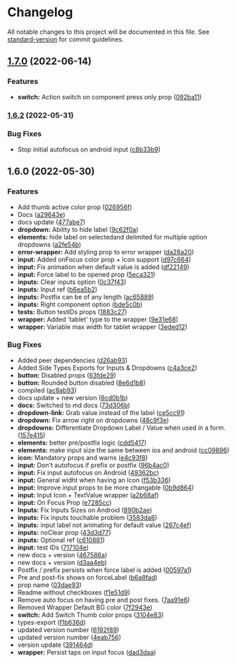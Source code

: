# Changelog

All notable changes to this project will be documented in this file. See [standard-version](https://github.com/conventional-changelog/standard-version) for commit guidelines.

## [1.7.0](https://github.com/chelsea-apps/react-native-elements/compare/v1.6.2...v1.7.0) (2022-06-14)


### Features

* **switch:** Action switch on component press only prop ([092ba11](https://github.com/chelsea-apps/react-native-elements/commit/092ba11bcdacedab69e8ff0d8abb8ac788e71c0e))

### [1.6.2](https://github.com/chelsea-apps/react-native-elements/compare/v1.6.0...v1.6.2) (2022-05-31)


### Bug Fixes

* Stop initial autofocus on android input ([c8b33b9](https://github.com/chelsea-apps/react-native-elements/commit/c8b33b91086480752e9918f45f7cb022f75deac0))

## 1.6.0 (2022-05-30)


### Features

* Add thumb active color prop ([026956f](https://github.com/chelsea-apps/react-native-elements/commit/026956fbc25ca9f09df788453a9788a9a02b0a70))
* Docs ([a29643e](https://github.com/chelsea-apps/react-native-elements/commit/a29643ed9408f98a78f21bc76cad2c049e30872b))
* docs update ([477abe7](https://github.com/chelsea-apps/react-native-elements/commit/477abe7bd7fffa7df407bfaba11161d92917a02d))
* **dropdown:** Ability to hide label ([9c62f0a](https://github.com/chelsea-apps/react-native-elements/commit/9c62f0ab6f63a6259f5f74bcfa2f1a9d741a0861))
* **elements:** hide label on selectedand delimited for multiple option dropdowns ([a2fe54b](https://github.com/chelsea-apps/react-native-elements/commit/a2fe54b5bcf21dd2475ff1c75127f1a090ac9993))
* **error-wrapper:** Add styling prop to error wrapper ([da28a20](https://github.com/chelsea-apps/react-native-elements/commit/da28a20c587efb46cf75bae48538a0a62dd20b37))
* **input:** Added onFocus color prop + Icon support ([d97c664](https://github.com/chelsea-apps/react-native-elements/commit/d97c6645722d1a505fb8b0e2ccc963426bbb3113))
* **input:** Fix animation when default value is added ([df22149](https://github.com/chelsea-apps/react-native-elements/commit/df221492d53dd68c3b46603a0c0a53827e31aa4f))
* **input:** Force label to be opened prop ([5eca321](https://github.com/chelsea-apps/react-native-elements/commit/5eca3213ecb379048fdc55ef943dadadf4639eec))
* **inputs:** Clear inputs option ([0c37f43](https://github.com/chelsea-apps/react-native-elements/commit/0c37f43f52b150c2a3ea15226600da5726fa9770))
* **inputs:** Input ref ([b6ea5b2](https://github.com/chelsea-apps/react-native-elements/commit/b6ea5b2d51e3803bd1e519b681e6dce16212f250))
* **inputs:** Postfix can be of any length ([ac65889](https://github.com/chelsea-apps/react-native-elements/commit/ac65889bb148c0b4cd4478e6a42e5187f4a242d5))
* **inputs:** Right component option ([bde5c0b](https://github.com/chelsea-apps/react-native-elements/commit/bde5c0b1c59d7caffcd88f0c3b13b43d37e12eae))
* **tests:** Button testIDs props ([1883c27](https://github.com/chelsea-apps/react-native-elements/commit/1883c27bb8cc9994276eb02e153d3ec49ad77d43))
* **wrapper:** Added 'tablet' type to the wrapper ([9e31e68](https://github.com/chelsea-apps/react-native-elements/commit/9e31e68289b1fb39cf8c23490dac137f10b4d316))
* **wrapper:** Variable max width for tablet wrapper ([3eded12](https://github.com/chelsea-apps/react-native-elements/commit/3eded12cc4cde3a4b28227984d4700dce7ea6698))


### Bug Fixes

* Added peer dependencies ([d26ab93](https://github.com/chelsea-apps/react-native-elements/commit/d26ab933b67fea1afb27f440f4f065dd2d923144))
* Added Side Types Exports for Inputs & Dropdowns ([c4a3ce2](https://github.com/chelsea-apps/react-native-elements/commit/c4a3ce244a5cdd7f1ffc213f449faa429738e567))
* **button:** Disabled props ([63fde29](https://github.com/chelsea-apps/react-native-elements/commit/63fde29e902a3308b4acd566089c535cc375e53b))
* **button:** Rounded button disabled ([8e6d1b8](https://github.com/chelsea-apps/react-native-elements/commit/8e6d1b82877b36308740485f2bd93cf2897e4212))
* compiled ([ac8ab93](https://github.com/chelsea-apps/react-native-elements/commit/ac8ab934e3a8c96576e15229c6c4fbcc64bd8298))
* docs update + new version ([6cd0b1b](https://github.com/chelsea-apps/react-native-elements/commit/6cd0b1b5c7acd80007fa77fb9a6e86cc5449a33c))
* **docs:** Switched to md docs ([73d306b](https://github.com/chelsea-apps/react-native-elements/commit/73d306bf00e28567a323b5a70751e4e013773c72))
* **dropdown-link:** Grab value instead of the label ([ce5cc91](https://github.com/chelsea-apps/react-native-elements/commit/ce5cc9141febf4b7298fa861d796038c480f76da))
* **dropdown:** Fix arrow right on dropdowns ([48c9f3e](https://github.com/chelsea-apps/react-native-elements/commit/48c9f3e9551e3d25653145830047791a602c7a24))
* **dropdowns:** Differentiate Dropdown Label / Value when used in a form. ([157e415](https://github.com/chelsea-apps/react-native-elements/commit/157e41553bbe90ca23f646dff82d62a7b8e5a088))
* **elements:** better pre/postfix logic ([cdd5417](https://github.com/chelsea-apps/react-native-elements/commit/cdd54171e381fa426d65fb4f04a3b5362919865c))
* **elements:** make input size the same between ios and android ([cc09896](https://github.com/chelsea-apps/react-native-elements/commit/cc098969265243b62d2391999c83e625766f4040))
* **icon:** Mandatory props and warns ([e4c93f8](https://github.com/chelsea-apps/react-native-elements/commit/e4c93f873b62e99ff865ac178e71ba72236c21c5))
* **input:** Don't autofocus if prefix or postfix ([96b4ac0](https://github.com/chelsea-apps/react-native-elements/commit/96b4ac03b97014b3257efa50d32955751176ad1e))
* **input:** Fix input autofocus on Android ([49362bc](https://github.com/chelsea-apps/react-native-elements/commit/49362bc33721ae9072ba21d7f27ec0480c5feff8))
* **input:** General widht when having an Icon ([f53b336](https://github.com/chelsea-apps/react-native-elements/commit/f53b3366ab45951acd37739ece1acc9973cfe455))
* **input:** Improve input props to be more changable ([0b9d864](https://github.com/chelsea-apps/react-native-elements/commit/0b9d864ece213bc6a2d68b67ee775e9bea3346a0))
* **input:** Input Icon + TextValue wrapper ([a2b68af](https://github.com/chelsea-apps/react-native-elements/commit/a2b68afda1e09ee9f45de11816fc22bd1589a6c2))
* **input:** On Focus Prop ([e7285cc](https://github.com/chelsea-apps/react-native-elements/commit/e7285cc7f645a50f78398364f423002b26b84db5))
* **Inputs:** Fix Inputs Sizes on Android ([890b2ae](https://github.com/chelsea-apps/react-native-elements/commit/890b2aeaa81d6f9aa4111a9fe65423a97cbb3856))
* **inputs:** Fix inputs touchable problem ([3583da8](https://github.com/chelsea-apps/react-native-elements/commit/3583da87295dbed323bbc89751174a25c0f5d2b2))
* **inputs:** input label not animating for default value ([267c4ef](https://github.com/chelsea-apps/react-native-elements/commit/267c4ef63b3b491484f7cb4aade635de3b2fea63))
* **inputs:** noClear prop ([43d3d77](https://github.com/chelsea-apps/react-native-elements/commit/43d3d770fff356c8a5bf8df9b8aa673b5e878560))
* **inputs:** Optional ref ([c610881](https://github.com/chelsea-apps/react-native-elements/commit/c610881ab5c07246da120e8bdfd11f8bc841ae88))
* **input:** test IDs ([717104e](https://github.com/chelsea-apps/react-native-elements/commit/717104e10782f3bef99896859557cad8b2d985ad))
* new docs + version ([467586a](https://github.com/chelsea-apps/react-native-elements/commit/467586a922911e4e3a92cc2ef3898ed9915bf00b))
* new docs + version ([d3aa4eb](https://github.com/chelsea-apps/react-native-elements/commit/d3aa4eb39b14b03bcca7901b590301cd9f149f01))
* Postfix / prefix persists when force label is added  ([00597a1](https://github.com/chelsea-apps/react-native-elements/commit/00597a1d67df050f25f66c50da2e33b0f10dc2a8))
* Pre and post-fix shows on forceLabel ([b6a8fad](https://github.com/chelsea-apps/react-native-elements/commit/b6a8fadf96174dddf1664a4d6c6c20dd75d97e6a))
* prop name ([03dae93](https://github.com/chelsea-apps/react-native-elements/commit/03dae93cc2cb2df3bf94122f3545d3aa23a45a4f))
* Readme without checkboxes ([f1e51d9](https://github.com/chelsea-apps/react-native-elements/commit/f1e51d9d03cafe6b14de8a09985190f3f5eaf20a))
* Remove auto focus on having pre and post fixes. ([7aa91e6](https://github.com/chelsea-apps/react-native-elements/commit/7aa91e6677a6e6c1ccd1e234d6ca69033195810a))
* Removed Wrapper Default BG color ([7f2943e](https://github.com/chelsea-apps/react-native-elements/commit/7f2943ed978b3a296497d2b881d12cc0ed18f140))
* **switch:** Add Switch Thumb color props ([3104e83](https://github.com/chelsea-apps/react-native-elements/commit/3104e832a5f16c2e5456467f161cbb455c2bb6ee))
* types-export ([f1b636d](https://github.com/chelsea-apps/react-native-elements/commit/f1b636de9a594a21cd2552bffb8d4d18d6b85655))
* updated version number ([6192f89](https://github.com/chelsea-apps/react-native-elements/commit/6192f890de37491783b520e3f7e579da08047e5b))
* updated version number ([4eab756](https://github.com/chelsea-apps/react-native-elements/commit/4eab7565e40ee5f48225765502fba4f4f4721f81))
* version update ([391464d](https://github.com/chelsea-apps/react-native-elements/commit/391464de995c607aa640aed26ff30b0afe63ffb7))
* **wrapper:** Persist taps on input focus ([dad3daa](https://github.com/chelsea-apps/react-native-elements/commit/dad3daaf35839229d8ee91161a1a8eea94a21d91))
